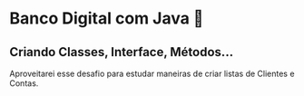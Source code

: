 # Banco Digital com Java 🏦
## Criando Classes, Interface, Métodos...

Aproveitarei esse desafio para estudar maneiras de criar listas de Clientes e Contas.
